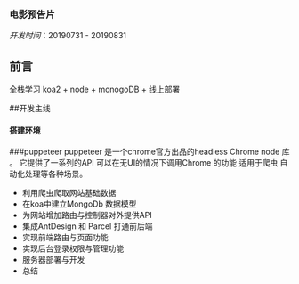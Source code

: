 ﻿﻿﻿﻿
### 电影预告片
*开发时间*：20190731 - 20190831

## 前言 

全栈学习 koa2 + node + monogoDB + 线上部署

##开发主线
 #### 搭建环境
 ###puppeteer
 puppeteer 是一个chrome官方出品的headless Chrome node 库 。 它提供了一系列的API 可以在无UI的情况下调用Chrome 的功能 适用于爬虫 自动化处理等各种场景。

 * 利用爬虫爬取网站基础数据
 * 在koa中建立MongoDb 数据模型
 * 为网站增加路由与控制器对外提供API
 * 集成AntDesign 和 Parcel 打通前后端
 * 实现前端路由与页面功能
 * 实现后台登录权限与管理功能
 * 服务器部署与开发
 * 总结








